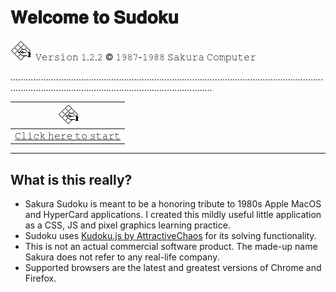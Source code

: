 # 𝐖𝐞𝐥𝐜𝐨𝐦𝐞 𝐭𝐨 𝐒𝐮𝐝𝐨𝐤𝐮

![Sudoku icon](./sudoku.png?raw=true "Sudoku")&nbsp;&nbsp;𝚅𝚎𝚛𝚜𝚒𝚘𝚗 𝟷.𝟸.𝟸 © 𝟷𝟿𝟾𝟽-𝟷𝟿𝟾𝟾 𝚂𝚊𝚔𝚞𝚛𝚊 𝙲𝚘𝚖𝚙𝚞𝚝𝚎𝚛

............................................................................................................................................................................................................

| ![Sudoku](./sudoku.png?raw=true "Sudoku") |
| --- |
| [𝙲𝚕𝚒𝚌𝚔 𝚑𝚎𝚛𝚎 𝚝𝚘 𝚜𝚝𝚊𝚛𝚝](http://tatuarvela.github.io/Sudoku) |

---

## What is this really?

* Sakura Sudoku is meant to be a honoring tribute to 1980s Apple MacOS and HyperCard applications. I created this mildly useful little application as a CSS, JS and pixel graphics learning practice.
* Sudoku uses [Kudoku.js by AttractiveChaos](https://attractivechaos.github.io/plb/kudoku.html) for its solving functionality.
* This is not an actual commercial software product. The made-up name Sakura does not refer to any real-life company.
* Supported browsers are the latest and greatest versions of Chrome and Firefox.
